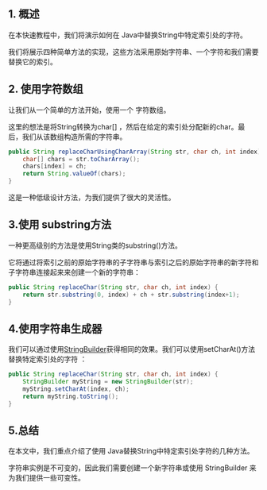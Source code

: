 ## 1. 概述

在本快速教程中，我们将演示如何在 Java中替换String中特定索引处的字符。

我们将展示四种简单方法的实现，这些方法采用原始字符串、一个字符和我们需要替换它的索引。

## 2. 使用字符数组

让我们从一个简单的方法开始，使用一个 字符数组。

这里的想法是将String转换为char[] ，然后在给定的索引处分配新的char。最后，我们从该数组构造所需的字符串。

```java
public String replaceCharUsingCharArray(String str, char ch, int index) {
    char[] chars = str.toCharArray();
    chars[index] = ch;
    return String.valueOf(chars);
}
```

这是一种低级设计方法，为我们提供了很大的灵活性。

## 3.使用 substring方法

一种更高级别的方法是使用String类的substring()方法。

它将通过将索引之前的原始字符串的子字符串与索引之后的原始字符串的新字符和子字符串连接起来来创建一个新的字符串：

```java
public String replaceChar(String str, char ch, int index) {
    return str.substring(0, index) + ch + str.substring(index+1);
}

```

## 4.使用字符串生成器

我们可以通过使用[StringBuilder](https://www.baeldung.com/java-string-builder-string-buffer)获得相同的效果。我们可以使用setCharAt()方法替换特定索引处的字符 ：

```java
public String replaceChar(String str, char ch, int index) {
    StringBuilder myString = new StringBuilder(str);
    myString.setCharAt(index, ch);
    return myString.toString();
}
```

## 5.总结

 在本文中，我们重点介绍了使用 Java替换String中特定索引处字符的几种方法。

字符串实例是不可变的，因此我们需要创建一个新字符串或使用 StringBuilder 来为我们提供一些可变性。